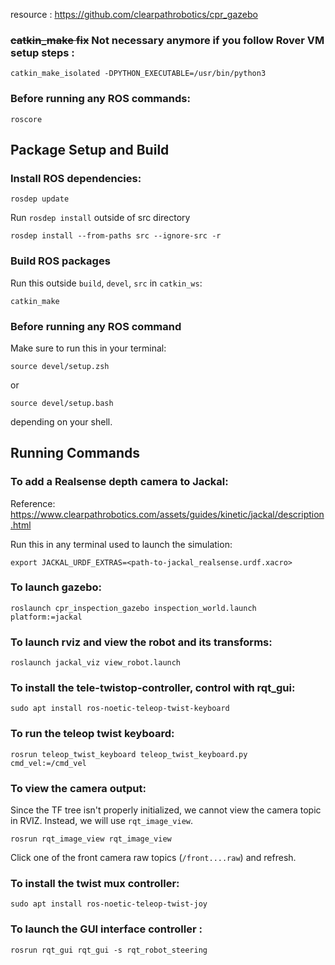 resource : https://github.com/clearpathrobotics/cpr_gazebo

### ~~catkin_make fix~~ Not necessary anymore if you follow Rover VM setup steps :
`catkin_make_isolated -DPYTHON_EXECUTABLE=/usr/bin/python3`

### Before running any ROS commands:
```
roscore
```

## Package Setup and Build
### Install ROS dependencies:
```
rosdep update
```

Run `rosdep install` outside of src directory
```
rosdep install --from-paths src --ignore-src -r
```

### Build ROS packages
Run this outside `build`, `devel`, `src` in `catkin_ws`:
```
catkin_make
```

### Before running any ROS command
Make sure to run this in your terminal:
```
source devel/setup.zsh 
```
or 
```
source devel/setup.bash
```
depending on your shell.

## Running Commands
### To add a Realsense depth camera to Jackal:
Reference: https://www.clearpathrobotics.com/assets/guides/kinetic/jackal/description.html

Run this in any terminal used to launch the simulation:
```
export JACKAL_URDF_EXTRAS=<path-to-jackal_realsense.urdf.xacro>
```

### To launch gazebo:  
```
roslaunch cpr_inspection_gazebo inspection_world.launch platform:=jackal
```  

### To launch rviz and view the robot and its transforms:
```
roslaunch jackal_viz view_robot.launch
```

### To install the tele-twistop-controller, control with rqt_gui:
```
sudo apt install ros-noetic-teleop-twist-keyboard
```

### To run the teleop twist keyboard:
```
rosrun teleop_twist_keyboard teleop_twist_keyboard.py cmd_vel:=/cmd_vel
```

### To view the camera output:
Since the TF tree isn't properly initialized, we cannot view the camera topic in RVIZ.
Instead, we will use  `rqt_image_view`.
```
rosrun rqt_image_view rqt_image_view
```
Click one of the front camera raw topics (`/front....raw`) and refresh.

### To install the twist mux controller:
```
sudo apt install ros-noetic-teleop-twist-joy
```

### To launch the GUI interface controller :
```
rosrun rqt_gui rqt_gui -s rqt_robot_steering
```
